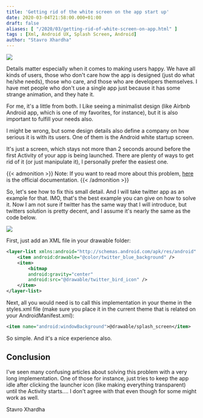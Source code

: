 ```yaml
---
title: 'Getting rid of the white screen on the app start up'
date: 2020-03-04T21:58:00.000+01:00
draft: false
aliases: [ "/2020/03/getting-rid-of-white-screen-on-app.html" ]
tags : [Xml, Android UX, Splash Screen, Android]
author: "Stavro Xhardha"
---
```


  

[![](https://1.bp.blogspot.com/-Ilk8HkKHwto/XmAAerl4hxI/AAAAAAAASHA/HM--n5LPclUcnVSoOg1EukqJ4QVSm78pgCLcBGAsYHQ/s1600/johnny-brown-1k35_trK6qo-unsplash.jpg)](https://1.bp.blogspot.com/-Ilk8HkKHwto/XmAAerl4hxI/AAAAAAAASHA/HM--n5LPclUcnVSoOg1EukqJ4QVSm78pgCLcBGAsYHQ/s1600/johnny-brown-1k35_trK6qo-unsplash.jpg)


Details matter especially when it comes to making users happy. We have all kinds of users, those who don't care how the app is designed (just do what he/she needs), those who care, and those who are developers themselves. I have met people who don't use a single app just because it has some strange animation, and they hate it.

For me, it's a little from both. I Like seeing a minimalist design (like Airbnb Android app, which is one of my favorites, for instance), but it is also important to fulfill your needs also.  

I might be wrong, but some design details also define a company on how serious it is with its users. One of them is the Android white startup screen.  

It's just a screen, which stays not more than 2 seconds around before the first Activity of your app is being launched. There are plenty of ways to get rid of it (or just manipulate it), I personally prefer the easiest one.

{{< admonition >}}
Note: If you want to read more about this problem, [here](https://developer.android.com/topic/performance/vitals/launch-time) is the official documentation.
{{< /admonition >}}

So, let's see how to fix this small detail. And I will take twitter app as an example for that. IMO, that's the best example you can give on how to solve it. Now I am not sure if twitter has the same way that I will introduce, but twitters solution is pretty decent, and I assume it's nearly the same as the code below.

[![](https://1.bp.blogspot.com/-cVRSF9MfFRc/Xl_-f33bmcI/AAAAAAAASG0/sBejaXdI88Y6d_ecIIHQSQWsN0UztRGBgCLcBGAsYHQ/s320/twitter_example.jpg)](https://1.bp.blogspot.com/-cVRSF9MfFRc/Xl_-f33bmcI/AAAAAAAASG0/sBejaXdI88Y6d_ecIIHQSQWsN0UztRGBgCLcBGAsYHQ/s1600/twitter_example.jpg)

First, just add an XML file in your drawable folder:

```xml
<layer-list xmlns:android="http://schemas.android.com/apk/res/android" android:opacity="opaque">  
    <item android:drawable="@color/twitter_blue_background" />  
    <item>  
        <bitmap  
        android:gravity="center"  
        android:src="@drawable/twitter_bird_icon" />  
    </item>  
</layer-list>
```

Next, all you would need is to call this implementation in your theme in the styles.xml file (make sure you place it in the current theme that is related on your AndroidManifest.xml):

```xml
<item name="android:windowBackground">@drawable/splash_screen</item>
```

So simple. And it's a nice experience also.

## Conclusion

I've seen many confusing articles about solving this problem with a very long implementation. One of those for instance, just tries to keep the app idle after clicking the launcher icon (like making everything transparent) until the Activity starts.... I don't agree with that even though for some might work as well.  

Stavro Xhardha